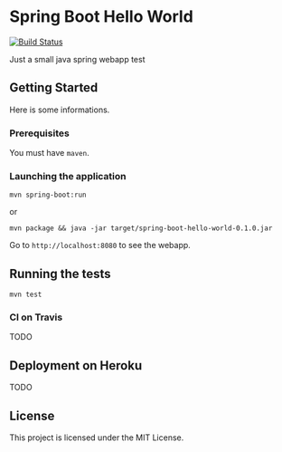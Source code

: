 # Spring Boot Hello World

[![Build Status](https://travis-ci.org/bobman38/spring-boot-hello-world.svg?branch=master)](https://travis-ci.org/bobman38/spring-boot-hello-world)

Just a small java spring webapp test

## Getting Started

Here is some informations.

### Prerequisites

You must have `maven`.


### Launching the application

```
mvn spring-boot:run
```

or

```
mvn package && java -jar target/spring-boot-hello-world-0.1.0.jar 
```

Go to `http://localhost:8080` to see the webapp.

## Running the tests

```
mvn test
```

### CI on Travis

TODO

## Deployment on Heroku

TODO

## License

This project is licensed under the MIT License.
